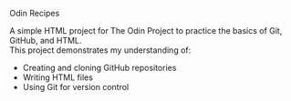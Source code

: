 Odin Recipes

A simple HTML project for The Odin Project to practice the basics of Git, GitHub, and HTML.  
This project demonstrates my understanding of:
- Creating and cloning GitHub repositories
- Writing HTML files
- Using Git for version control